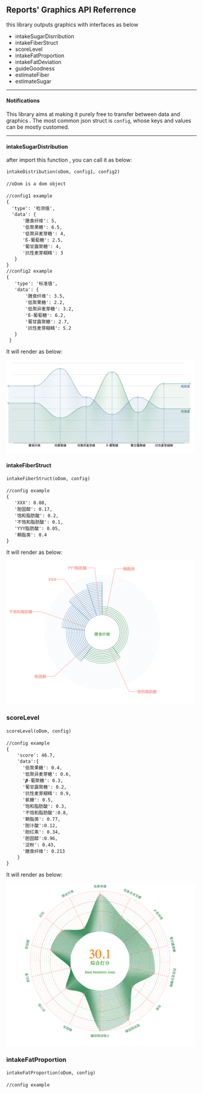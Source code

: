 ## Reports' Graphics API Referrence

this library outputs graphics with interfaces as below
* intakeSugarDisrribution
* intakeFiberStruct
* scoreLevel
* intakeFatProportion
* intakeFatDeviation
* guideGoodness
* estimateFiber
* estimateSugar

****

#### Notifications
This library aims at making it purely free to transfer between data and graphics . The most common json struct is `config`, whose keys and values can be mostly customed.
****



#### intakeSugarDistribution
after import this function , you can call it as below:
```
intakeDistribution(oDom, config1, config2)

//oDom is a dom object

//config1 example
{
  'type': '检测值',
  'data': {
      '膳食纤维': 5,
      '低聚果糖': 6.5,
      '低聚异麦芽糖': 4,
      'ß-葡萄糖': 2.5,
      '葡甘露聚糖': 4,
      '抗性麦芽糊精': 3
   }
}
//config2 example
{
   'type': '标准值',
   'data': {
       '膳食纤维': 3.5,
       '低聚果糖': 2.2,
       '低聚异麦芽糖': 3.2,
       'ß-葡萄糖': 6.2,
       '葡甘露聚糖': 2.7,
       '抗性麦芽糊精': 5.2
   }
 }

```
It will render as below:

<img src="./docs/intake-sugar-distribution.png"  width='500'>


#### intakeFiberStruct
```
intakeFiberStruct(oDom, config)

//config example
{
   'XXX': 0.08,
   '胆固醇': 0.17,
   '饱和脂肪酸': 0.2,
   '不饱和脂肪酸': 0.1,
   'YYY脂肪酸': 0.05,
   '鞘脂类': 0.4
}
```
It will render as below:

<img src="./docs/intake-fiber-struct.png" width='500'>


### scoreLevel
```
scoreLevel(oDom, config)

//config example
{
    'score': 46.7,
    'data':{
      '低聚果糖': 0.4,
      '低聚异麦芽糖': 0.6,
      '𝜷-葡聚糖': 0.3,
      '葡甘露聚糖': 0.2,
      '抗性麦芽糊精': 0.9,
      '氨糖': 0.5,
      '饱和脂肪酸': 0.3,
      '不饱和脂肪酸':0.8,
      '鞘脂类': 0.77,
      '胆汁酸':0.12,
      '胆红素': 0.34,
      '胆固醇':0.96,
      '淀粉': 0.43,
      '膳食纤维': 0.213
    }
}

```

It will render as below:

<img src="./docs/score-level.png" width='500'>


### intakeFatProportion
```
intakeFatProportion(oDom, config)

//config example


```

